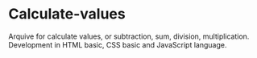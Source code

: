 # Calculate-values

Arquive for calculate values, or subtraction, sum, division, multiplication. Development in HTML basic, CSS basic and JavaScript language. 
